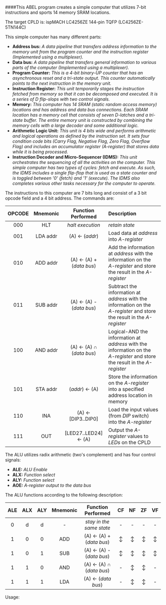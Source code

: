 ####This ABEL program creates a simple computer that utilizes 7-bit instructions and sports 14 memory SRAM locations.

The target CPLD is: ispMACH LC4256ZE 144-pin TQFP (LC4256ZE-5TN144C)

This simple computer has many different parts:
* **Address bus:** *A data pipeline that transfers address information to the memory unit from the program counter and the instruction register (Implemented using a multiplexer).*
* **Data bus:** *A data pipeline that transfers general information to various parts of the computer (Implemented using a multiplexer).*
* **Program Counter:** *This is a 4-bit binary-UP counter that has an asynchronous reset and a tri-state output. This counter automatically points to the next instruction in the memory unit.*
* **Instruction Register:** *This unit temporarily stages the instruction fetched from memory so that it can be decomposed and executed. It is a series of D flip-slops with two control signals.*
* **Memory:** *This computer has 14 SRAM (static random access memory) locations and has address and data bus connections. Each SRAM location has a memory cell that consists of seven D-latches and a tri-state buffer. The entire memory unit is constructed by combining the memory cells with a large decoder and some additional logic.*
* **Arithmetic Logic Unit:** *This unit is 4 bits wide and performs arithmetic and logical operations as defined by the instruction set. It sets four condition code bits (Carry Flag, Negative Flag, Zero Flag, Overflow Flag) and includes an accumulator register (A-register) that stores data while it is being processed.*
* **Instruction Decoder and Micro-Sequencer (IDMS):** *This unit orchestrates the sequencing of all the activities on the computer. This simple computer has two types of cycles: fetch and execute. As such, the IDMS includes a single flip-flop that is used as a state counter and is toggled between '0' (fetch) and '1' (execute). The IDMS also completes various other tasks necessary for the computer to operate.*

The instructions to this computer are 7 bits long and consist of a 3 bit opcode field and a 4 bit address. The commands are:

| OPCODE | Mnemonic | Function Performed | Description |
| :------: | :----: | :----------------: | :--------- |
| 000 | HLT 	 | *halt execution* | *retain state* |
| 001 | LDA addr | (A) &#x2190; (*addr*) | Load data at *address* into *A-register* |
| 010 | ADD addr | (A) &#x2190; (A) + (*data bus*) | Add the information at *address* with the information on the *A-register* and store the result in the *A-register* |
| 011 | SUB addr | (A) &#x2190; (A) - (*data bus*) | Subtract the information at *address* with the information on the *A-register* and store the result in the *A-register* |
| 100 | AND addr | (A) &#x2190; (A) &#x2229; (*data bus*) | Logical-AND the information at *address* with the information on the *A-register* and store the result in the *A-register* |
| 101 | STA addr | (*addr*) &#x2190; (A) | Store the information on the *A-register* into a specified address location in memory |
| 110 | INA 	 | (A) &#x2190; [DIP3..DIP0] | Load the input values (from *DIP* switch) into the *A-register* |
| 111 | OUT 	 | [LED27..LED24] &#x2190; (A)| Output the *A-register* values to *LEDs* on the CPLD |

The ALU utilizes radix arithmetic (two's complement) and has four control signals:
* **ALE:** *ALU Enable*
* **ALX:** *Function select*
* **ALY:** *Function select*
* **AOE:** *A-register output to the data bus*

The ALU functions according to the following description:

|  ALE  |  ALX  |  ALY  |  Mnemonic  |           Function Performed           |    CF	 |    NF	|    ZF	   |    VF	  |
| :---: | :---: | :---: | :--------: | :------------------------------------: | :------: | :------: | :------: | :------: |
| 0     | d     | d     | -          | *stay in the same state*   			  | -    	 | -    	| -    	   | - 	      |
| 1     | 0     | 0     | ADD        | (A) &#x2190; (A) + (*data bus*)  	  | &#x2195; | &#x2195; | &#x2195; | &#x2195; |
| 1     | 0     | 1     | SUB        | (A) &#x2190; (A) - (*data bus*)  	  | &#x2195; | &#x2195; | &#x2195; | &#x2195; |
| 1     | 1     | 0     | AND        | (A) &#x2190; (A) &#x2229; (*data bus*) | -    	 | &#x2195; | &#x2195; | -    	  |
| 1     | 1     | 1     | LDA        | (A) &#x2190; (*data bus*)        	  | -    	 | &#x2195; | &#x2195; | -   	  |

Usage:

